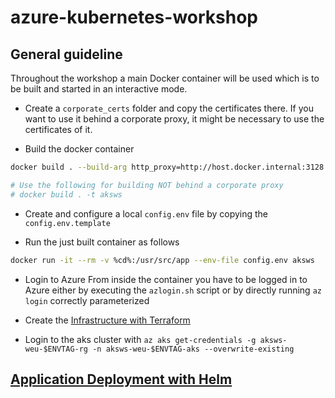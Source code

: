 # azure-kubernetes-workshop

## General guideline

Throughout the workshop a main Docker container will be used which is to be built and started in an interactive mode.

* Create a `corporate_certs` folder and copy the certificates there. If you want to use it behind a corporate proxy, it might be necessary to use the certificates of it.

* Build the docker container
```bash
docker build . --build-arg http_proxy=http://host.docker.internal:3128 --build-arg https_proxy=http://host.docker.internal:3128 -t aksws

# Use the following for building NOT behind a corporate proxy
# docker build . -t aksws
```
* Create and configure a local `config.env` file by copying the `config.env.template`

* Run the just built container as follows
```bash
docker run -it --rm -v %cd%:/usr/src/app --env-file config.env aksws 
```

* Login to Azure
From inside the container you have to be logged in to Azure either by executing the `azlogin.sh` script or by directly running `az login` correctly parameterized 

* Create the [Infrastructure with Terraform](terraform/README.md)

* Login to the aks cluster with `az aks get-credentials -g aksws-weu-$ENVTAG-rg -n aksws-weu-$ENVTAG-aks --overwrite-existing`

## [Application Deployment with Helm](helm/README.md)
